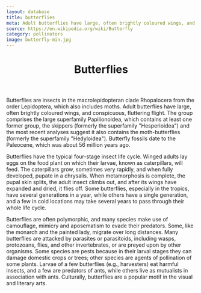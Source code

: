 ```yaml
---
layout: database
title: butterflies
meta: Adult butterflies have large, often brightly coloured wings, and conspicuous, fluttering flight. 
source: https://en.wikipedia.org/wiki/Butterfly
category: pollinators
image: butterfly-min.jpg
---
```


<header>
	<h1>Butterflies</h1>
</header>
<p>Butterflies are insects in the macrolepidopteran clade Rhopalocera from the order Lepidoptera, which also includes moths. Adult butterflies have large, often brightly coloured wings, and conspicuous, fluttering flight. The group comprises the large superfamily Papilionoidea, which contains at least one former group, the skippers (formerly the superfamily "Hesperioidea") and the most recent analyses suggest it also contains the moth-butterflies (formerly the superfamily "Hedyloidea"). Butterfly fossils date to the Paleocene, which was about 56 million years ago.

Butterflies have the typical four-stage insect life cycle. Winged adults lay eggs on the food plant on which their larvae, known as caterpillars, will feed. The caterpillars grow, sometimes very rapidly, and when fully developed, pupate in a chrysalis. When metamorphosis is complete, the pupal skin splits, the adult insect climbs out, and after its wings have expanded and dried, it flies off. Some butterflies, especially in the tropics, have several generations in a year, while others have a single generation, and a few in cold locations may take several years to pass through their whole life cycle.

Butterflies are often polymorphic, and many species make use of camouflage, mimicry and aposematism to evade their predators. Some, like the monarch and the painted lady, migrate over long distances. Many butterflies are attacked by parasites or parasitoids, including wasps, protozoans, flies, and other invertebrates, or are preyed upon by other organisms. Some species are pests because in their larval stages they can damage domestic crops or trees; other species are agents of pollination of some plants. Larvae of a few butterflies (e.g., harvesters) eat harmful insects, and a few are predators of ants, while others live as mutualists in association with ants. Culturally, butterflies are a popular motif in the visual and literary arts.</p>